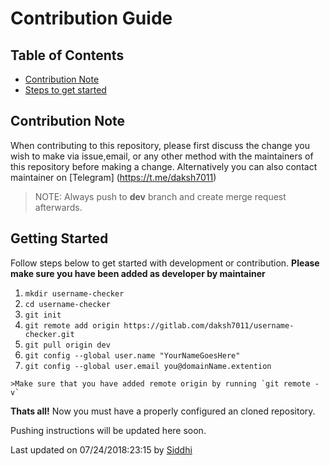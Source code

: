 # Contribution Guide

## Table of Contents
  * [Contribution Note](#contribution-note)
  * [Steps to get started](#getting-started)

## Contribution Note
When contributing to this repository, please first discuss the change you wish
to make via issue,email, or any other method with the maintainers of this repository
before making a change.
Alternatively you can also contact maintainer on [Telegram] (https://t.me/daksh7011)
>NOTE: Always push to **dev** branch and create merge request afterwards.

## Getting Started
  Follow steps below to get started with development or contribution.
  **Please make sure you have been added as developer by maintainer**
  1. `mkdir username-checker`
  2. `cd username-checker`
  3. `git init`
  4. `git remote add origin https://gitlab.com/daksh7011/username-checker.git`
  5. `git pull origin dev`
  6. `git config --global user.name "YourNameGoesHere"`
  7. `git config --global user.email you@domainName.extention`

    >Make sure that you have added remote origin by running `git remote -v`

  **Thats all!** Now you must have a properly configured an cloned repository.

Pushing instructions will be updated here soon.

Last updated on 07/24/2018:23:15 by [Siddhi](https://gitlab.com/echo-siddhi)
